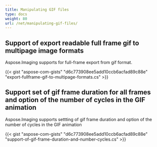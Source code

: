 ```yaml
---
title: Manipulating GIF files
type: docs
weight: 80
url: /net/manipulating-gif-files/
---
```


## **Support of export readable full frame gif to multipage image formats**
Aspose.Imaging supports for full-frame export from gif format.

{{< gist "aspose-com-gists" "d6c773908ee5add10ccb6acfad89c88e" "export-fullframe-gif-to-multipage-formats.cs" >}}

## **Support set of gif frame duration for all frames and option of the number of cycles in the GIF animation**
Aspose.Imaging supports settting of gif frame duration and option of the number of cycles in the GIF animation

{{< gist "aspose-com-gists" "d6c773908ee5add10ccb6acfad89c88e" "support-of-gif-frame-duration-and-number-cycles.cs" >}}
